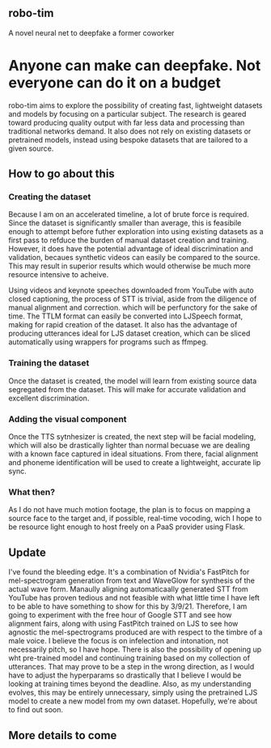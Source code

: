 ## robo-tim
A novel neural net to deepfake a former coworker

# Anyone can make can deepfake. Not everyone can do it on a budget

robo-tim aims to explore the possibility of creating fast, lightweight datasets and models by focusing on a particular subject. The research is geared toward producing quality output with far less data and processing than traditional networks demand. It also does not rely on existing datasets or pretrained models, instead using bespoke datasets that are tailored to a given source.

## How to go about this

### Creating the dataset

Because I am on an accelerated timeline, a lot of brute force is required. Since the dataset is significantly smaller than average, this is feasibile enough to attempt before futher exploration into using existing datasets as a first pass to refduce the burden of manual dataset creation and training. However, it does have the potential advantage of ideal discrimination and validation, becaues synthetic videos can easily be compared to the source. This may result in superior results which would otherwise be much more resource intensive to acheive.

Using videos and keynote speeches downloaded from YouTube with auto closed captioning, the process of STT is trivial, aside from the diligence of manual alignment and correction. which will be perfunctory for the sake of time. The TTLM format can easily be converted into LJSpeech format, making for rapid creation of the dataset. It also has the advantage of producing utterances ideal for LJS dataset creation, which can be sliced automatically using wrappers for programs such as ffmpeg.

### Training the dataset

Once the dataset is created, the model will learn from existing source data segregated from the dataset. This will make for accurate validation and excellent discrimination.

### Adding the visual component

Once the TTS sytnhesizer is created, the next step will be facial modeling, which will also be drastically lighter than normal becuase we are dealing with a known face captured in ideal situations. From there, facial alignment and phoneme identification will be used to create a lightweight, accurate lip sync.

### What then?

As I do not have much motion footage, the plan is to focus on mapping a source face to the target and, if possible, real-time vocoding, wich I hope to be resource light enough to host freely on a PaaS provider using Flask.

## Update

I've found the bleeding edge. It's a combination of Nvidia's FastPitch for mel-spectrogram generation from text and WaveGlow for synthesis of the actual wave form. Manaully aligning automaticaally generated STT from YouTube has proven tedious and not feasible with what little time I have left to be able to have something to show for this by 3/9/21. Therefore, I am going to experiment with the free hour of Google STT and see how alignment fairs, along with using FastPitch trained on LJS to see how agnostic the mel-spectrograms produced are with respect to the timbre of a male voice. I believe the focus is on infelection and intonation, not necessarily pitch, so I have hope. There is also the possibility of opening up wht pre-trained model and continuing training based on my collection of utterances. That may prove to be a step in the wrong direction, as I would have to adjust the hyperparams so drastically that I believe I would be looking at training times beyond the deadline. Also, as my understanding evolves, this may be entirely unnecessary, simply using the pretrained LJS model to create a new model from my own dataset. Hopefully, we're about to find out soon.

## More details to come
